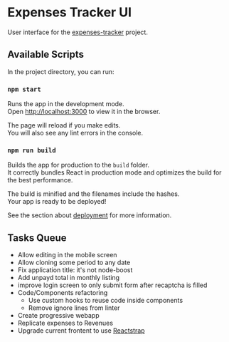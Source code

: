 # Expenses Tracker UI

User interface for the [expenses-tracker](https://bitbucket.org/allisonmachado/expenses-tracker) project.

## Available Scripts

In the project directory, you can run:

### `npm start`

Runs the app in the development mode.\
Open [http://localhost:3000](http://localhost:3000) to view it in the browser.

The page will reload if you make edits.\
You will also see any lint errors in the console.

### `npm run build`

Builds the app for production to the `build` folder.\
It correctly bundles React in production mode and optimizes the build for the best performance.

The build is minified and the filenames include the hashes.\
Your app is ready to be deployed!

See the section about [deployment](https://facebook.github.io/create-react-app/docs/deployment) for more information.

## Tasks Queue

- Allow editing in the mobile screen
- Allow cloning some period to any date
- Fix application title: it's not node-boost
- Add unpayd total in monthly listing
- improve login screen to only submit form after recaptcha is filled
- Code/Components refactoring
  - Use custom hooks to reuse code inside components
  - Remove ignore lines from linter
- Create progressive webapp
- Replicate expenses to Revenues
- Upgrade current frontent to use [Reactstrap](https://reactstrap.github.io/?path=/story/home-installation--page)
